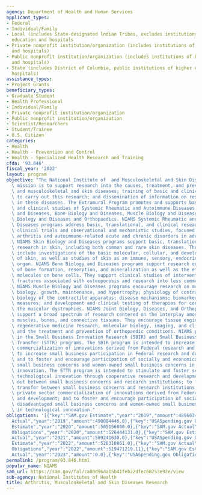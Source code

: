 ```yaml
---
agency: Department of Health and Human Services
applicant_types:
- Federal
- Individual/Family
- Local (includes State-designated lndian Tribes, excludes institutions of higher
  education and hospitals
- Private nonprofit institution/organization (includes institutions of higher education
  and hospitals)
- Public nonprofit institution/organization (includes institutions of higher education
  and hospitals)
- State (includes District of Columbia, public institutions of higher education and
  hospitals)
assistance_types:
- Project Grants
beneficiary_types:
- Graduate Student
- Health Professional
- Individual/Family
- Private nonprofit institution/organization
- Public nonprofit institution/organization
- Scientist/Researchers
- Student/Trainee
- U.S. Citizen
categories:
- Health
- Health - Prevention and Control
- Health - Specialized Health Research and Training
cfda: '93.846'
fiscal_year: '2022'
layout: program
objective: "The National Institute of  and Musculoskeletal and Skin Diseases (NIAMS)\
  \ mission is to support research into the causes, treatment, and prevention of arthritis\
  \ and musculoskeletal and skin diseases; training of basic and clinical scientists\
  \ to carry out this research; and dissemination of information on research progress\
  \ in these diseases. The Extramural Program promotes and supports basic, translational,\
  \ and clinical studies of Systemic Rheumatic and Autoimmune Diseases, Skin Biology\
  \ and Diseases, Bone Biology and Diseases, Muscle Biology and Diseases, and Joint\
  \ Biology and Diseases and Orthopaedics. NIAMS Systemic Rheumatic and Autoimmune\
  \ Diseases programs address basic, translational, and clinical research, including\
  \ clinical trials and observational and mechanistic studies, focused on immune-mediated\
  \ arthritis and autoimmune-related acute and chronic disorders in adults and children.\
  \ NIAMS Skin Biology and Diseases programs support basic, translational, and clinical\
  \ research in skin, including both common and rare skin diseases. These programs\
  \ include investigations of the basic molecular, cellular, and developmental biology\
  \ of skin, as well as studies of skin as an immune, sensory, endocrine, and metabolic\
  \ organ. NIAMS Bone Biology and Diseases programs support research on the control\
  \ of bone formation, resorption, and mineralization as well as the effects of signaling\
  \ molecules on bone cells. They support clinical studies of interventions to prevent\
  \ fractures associated with osteoporosis and research into less common bone diseases.\
  \ NIAMS Muscle Biology and Diseases programs encourage research on muscle developmental\
  \ biology, growth, maintenance, and hypertrophy; physiology of contraction; structural\
  \ biology of the contractile apparatus; disease mechanisms; biomarkers and outcome\
  \ measures; and development and clinical testing of therapies for conditions including\
  \ the muscular dystrophies. NIAMS Joint Biology, Diseases, and Orthopaedics programs\
  \ support a broad spectrum of research centered on the interplay among the body\u2019\
  s muscles, bones, and connective tissues. They encourage tissue engineering and\
  \ regenerative medicine research, molecular biology, imaging, and clinical research,\
  \ and the treatment and prevention of orthopaedic conditions. NIAMS participates\
  \ in the Small Business Innovation Research (SBIR) and Small Business Technology\
  \ Transfer (STTR) programs. The SBIR program is intended to increase private sector\
  \ commercialization of innovations derived from Federal research and development;\
  \ to increase small business participation in Federal research and development;\
  \ and to foster and encourage participation of socially and economically disadvantaged\
  \ small business concerns and women-owned small business concerns in technological\
  \ innovation. The STTR program is intended to stimulate and foster scientific and\
  \ technological innovation through cooperative research and development carried\
  \ out between small business concerns and research institutions; to foster technology\
  \ transfer between small business concerns and research institutions; to increase\
  \ private sector commercialization of innovations derived from Federal research\
  \ and development; and to foster and encourage participation of socially and economically\
  \ disadvantaged small business concerns and women-owned small business concerns\
  \ in technological innovation."
obligations: '[{"key":"SAM.gov Estimate","year":"2019","amount":489603424.0},{"key":"SAM.gov
  Actual","year":"2019","amount":490084446.0},{"key":"USASpending.gov Obligations","year":"2019","amount":609595006.0},{"key":"SAM.gov
  Estimate","year":"2020","amount":505156000.0},{"key":"SAM.gov Actual","year":"2020","amount":505547334.0},{"key":"USASpending.gov
  Obligations","year":"2020","amount":526444131.0},{"key":"SAM.gov Estimate","year":"2021","amount":509933908.0},{"key":"SAM.gov
  Actual","year":"2021","amount":509241630.0},{"key":"USASpending.gov Obligations","year":"2021","amount":494895585.49},{"key":"SAM.gov
  Estimate","year":"2022","amount":526310861.0},{"key":"SAM.gov Actual","year":"2022","amount":499786367.0},{"key":"USASpending.gov
  Obligations","year":"2022","amount":519471219.11},{"key":"SAM.gov Estimate","year":"2023","amount":520188991.0},{"key":"SAM.gov
  Actual","year":"2023","amount":0.0},{"key":"USASpending.gov Obligations","year":"2023","amount":398510443.9}]'
permalink: /program/93.846.html
popular_name: NIAMS
sam_url: https://sam.gov/fal/ca80d96aa15b41feb22dfec60253e92e/view
sub-agency: National Institutes of Health
title: Arthritis, Musculoskeletal and Skin Diseases Research
---
```

